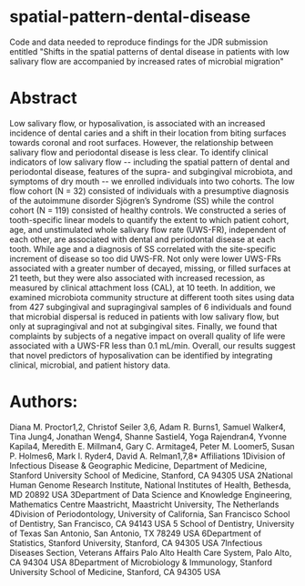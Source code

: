 # spatial-pattern-dental-disease
Code and data needed to reproduce findings for the JDR submission entitled "Shifts in the spatial patterns of dental disease in patients with low salivary flow are accompanied by increased rates of microbial migration" 

# Abstract
Low salivary flow, or hyposalivation, is associated with an increased incidence of dental caries and a shift in their location from biting surfaces towards coronal and root surfaces. However, the relationship between salivary flow and periodontal disease is less clear. To identify clinical indicators of low salivary flow -- including the spatial pattern of dental and periodontal disease, features of the supra- and subgingival microbiota, and symptoms of dry mouth -- we enrolled individuals into two cohorts. The low flow cohort (N = 32) consisted of individuals with a presumptive diagnosis of the autoimmune disorder Sjögren’s Syndrome (SS) while the control cohort (N = 119) consisted of healthy controls. We constructed a series of tooth-specific linear models to quantify the extent to which patient cohort, age, and unstimulated whole salivary flow rate (UWS-FR), independent of each other, are associated with dental and periodontal disease at each tooth. While age and a diagnosis of SS correlated with the site-specific increment of disease so too did UWS-FR. Not only were lower UWS-FRs associated with a greater number of decayed, missing, or filled surfaces at 21 teeth, but they were also associated with increased recession, as measured by clinical attachment loss (CAL), at 10 teeth. In addition, we examined microbiota community structure at different tooth sites using data from 427 subgingival and supragingival samples of 6 individuals and found that microbial dispersal is reduced in patients with low salivary flow, but only at supragingival and not at subgingival sites. Finally, we found that complaints by subjects of a negative impact on overall quality of life were associated with a UWS-FR less than 0.1 mL/min. Overall, our results suggest that novel predictors of hyposalivation can be identified by integrating clinical, microbial, and patient history data.

# Authors: 
Diana M. Proctor1,2, Christof Seiler 3,6, Adam R. Burns1, Samuel Walker4, Tina Jung4, Jonathan Weng4, Shanne Sastiel4, Yoga Rajendran4, Yvonne Kapila4, Meredith E. Millman4, Gary C. Armitage4, Peter M. Loomer5, Susan P. Holmes6, Mark I. Ryder4, David A. Relman1,7,8*
Affiliations
1Division of Infectious Disease & Geographic Medicine, Department of Medicine, Stanford University School of Medicine, Stanford, CA 94305 USA 
2National Human Genome Research Institute, National Institutes of Health, Bethesda, MD 20892 USA 
3Department of Data Science and Knowledge Engineering, Mathematics Centre Maastricht, Maastricht University, The Netherlands 
4Division of Periodontology, University of California, San Francisco School of Dentistry, San Francisco, CA 94143 USA 
5 School of Dentistry, University of Texas San Antonio, San Antonio, TX 78249 USA 
6Department of Statistics, Stanford University, Stanford, CA 94305 USA 
7Infectious Diseases Section, Veterans Affairs Palo Alto Health Care System, Palo Alto, CA 94304 USA 
8Department of Microbiology & Immunology, Stanford University School of Medicine, Stanford, CA 94305 USA 


